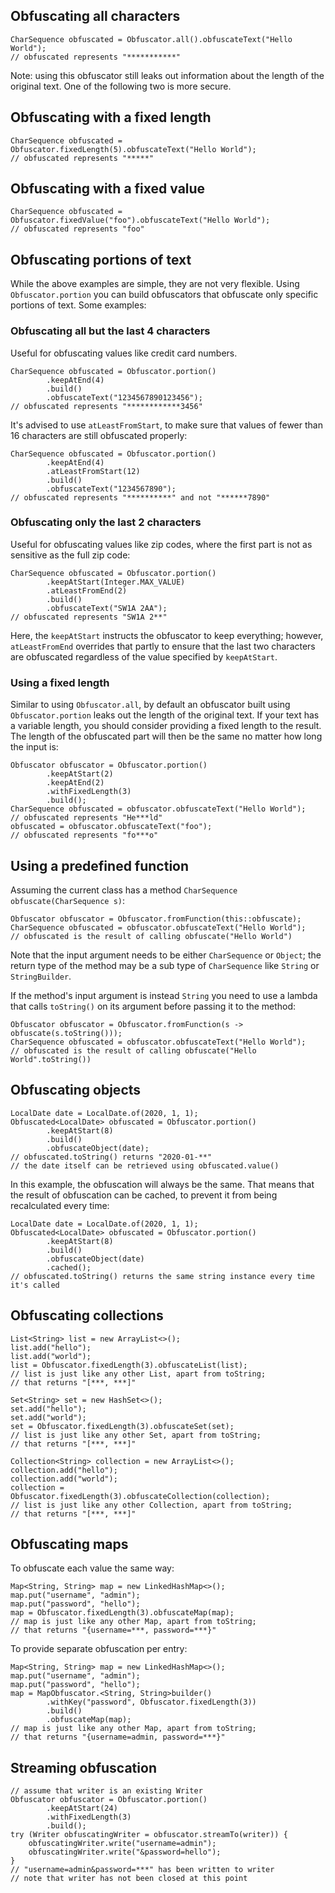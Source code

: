 <head>
  <title>Examples</title>
</head>

## Obfuscating all characters

    CharSequence obfuscated = Obfuscator.all().obfuscateText("Hello World");
    // obfuscated represents "***********"

Note: using this obfuscator still leaks out information about the length of the original text. One of the following two is more secure.

## Obfuscating with a fixed length

    CharSequence obfuscated = Obfuscator.fixedLength(5).obfuscateText("Hello World");
    // obfuscated represents "*****"

## Obfuscating with a fixed value

    CharSequence obfuscated = Obfuscator.fixedValue("foo").obfuscateText("Hello World");
    // obfuscated represents "foo"

## Obfuscating portions of text

While the above examples are simple, they are not very flexible. Using `Obfuscator.portion` you can build obfuscators that obfuscate only specific portions of text. Some examples:

### Obfuscating all but the last 4 characters

Useful for obfuscating values like credit card numbers.

    CharSequence obfuscated = Obfuscator.portion()
            .keepAtEnd(4)
            .build()
            .obfuscateText("1234567890123456");
    // obfuscated represents "************3456"

It's advised to use `atLeastFromStart`, to make sure that values of fewer than 16 characters are still obfuscated properly:

    CharSequence obfuscated = Obfuscator.portion()
            .keepAtEnd(4)
            .atLeastFromStart(12)
            .build()
            .obfuscateText("1234567890");
    // obfuscated represents "**********" and not "******7890"

### Obfuscating only the last 2 characters

Useful for obfuscating values like zip codes, where the first part is not as sensitive as the full zip code:

    CharSequence obfuscated = Obfuscator.portion()
            .keepAtStart(Integer.MAX_VALUE)
            .atLeastFromEnd(2)
            .build()
            .obfuscateText("SW1A 2AA");
    // obfuscated represents "SW1A 2**"

Here, the `keepAtStart` instructs the obfuscator to keep everything; however, `atLeastFromEnd` overrides that partly to ensure that the last two characters are obfuscated regardless of the value specified by `keepAtStart`.

### Using a fixed length

Similar to using `Obfuscator.all`, by default an obfuscator built using `Obfuscator.portion` leaks out the length of the original text.
If your text has a variable length, you should consider providing a fixed length to the result. The length of the obfuscated part will then be the same no matter how long the input is:

    Obfuscator obfuscator = Obfuscator.portion()
            .keepAtStart(2)
            .keepAtEnd(2)
            .withFixedLength(3)
            .build();
    CharSequence obfuscated = obfuscator.obfuscateText("Hello World");
    // obfuscated represents "He***ld"
    obfuscated = obfuscator.obfuscateText("foo");
    // obfuscated represents "fo***o"

## Using a predefined function

Assuming the current class has a method `CharSequence obfuscate(CharSequence s)`:

    Obfuscator obfuscator = Obfuscator.fromFunction(this::obfuscate);
    CharSequence obfuscated = obfuscator.obfuscateText("Hello World");
    // obfuscated is the result of calling obfuscate("Hello World")

Note that the input argument needs to be either `CharSequence` or `Object`; the return type of the method may be a sub type of `CharSequence` like `String` or `StringBuilder`.

If the method's input argument is instead `String` you need to use a lambda that calls `toString()` on its argument before passing it to the method:

    Obfuscator obfuscator = Obfuscator.fromFunction(s -> obfuscate(s.toString()));
    CharSequence obfuscated = obfuscator.obfuscateText("Hello World");
    // obfuscated is the result of calling obfuscate("Hello World".toString())

## Obfuscating objects

    LocalDate date = LocalDate.of(2020, 1, 1);
    Obfuscated<LocalDate> obfuscated = Obfuscator.portion()
            .keepAtStart(8)
            .build()
            .obfuscateObject(date);
    // obfuscated.toString() returns "2020-01-**"
    // the date itself can be retrieved using obfuscated.value()

In this example, the obfuscation will always be the same. That means that the result of obfuscation can be cached, to prevent it from being recalculated every time:

    LocalDate date = LocalDate.of(2020, 1, 1);
    Obfuscated<LocalDate> obfuscated = Obfuscator.portion()
            .keepAtStart(8)
            .build()
            .obfuscateObject(date)
            .cached();
    // obfuscated.toString() returns the same string instance every time it's called

## Obfuscating collections

    List<String> list = new ArrayList<>();
    list.add("hello");
    list.add("world");
    list = Obfuscator.fixedLength(3).obfuscateList(list);
    // list is just like any other List, apart from toString;
    // that returns "[***, ***]"

    Set<String> set = new HashSet<>();
    set.add("hello");
    set.add("world");
    set = Obfuscator.fixedLength(3).obfuscateSet(set);
    // list is just like any other Set, apart from toString;
    // that returns "[***, ***]"

    Collection<String> collection = new ArrayList<>();
    collection.add("hello");
    collection.add("world");
    collection = Obfuscator.fixedLength(3).obfuscateCollection(collection);
    // list is just like any other Collection, apart from toString;
    // that returns "[***, ***]"

## Obfuscating maps

To obfuscate each value the same way:

    Map<String, String> map = new LinkedHashMap<>();
    map.put("username", "admin");
    map.put("password", "hello");
    map = Obfuscator.fixedLength(3).obfuscateMap(map);
    // map is just like any other Map, apart from toString;
    // that returns "{username=***, password=***}"

To provide separate obfuscation per entry:

    Map<String, String> map = new LinkedHashMap<>();
    map.put("username", "admin");
    map.put("password", "hello");
    map = MapObfuscator.<String, String>builder()
            .withKey("password", Obfuscator.fixedLength(3))
            .build()
            .obfuscateMap(map);
    // map is just like any other Map, apart from toString;
    // that returns "{username=admin, password=***}"

## Streaming obfuscation

    // assume that writer is an existing Writer
    Obfuscator obfuscator = Obfuscator.portion()
            .keepAtStart(24)
            .withFixedLength(3)
            .build();
    try (Writer obfuscatingWriter = obfuscator.streamTo(writer)) {
        obfuscatingWriter.write("username=admin");
        obfuscatingWriter.write("&password=hello");
    }
    // "username=admin&password=***" has been written to writer
    // note that writer has not been closed at this point
